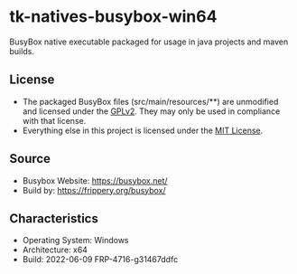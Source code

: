 # tk-natives-busybox-win64 #
BusyBox native executable packaged for usage in java projects and maven builds.

## License
* The packaged BusyBox files (src/main/resources/**) are unmodified and licensed under the [GPLv2](http://www.gnu.org/licenses/old-licenses/gpl-2.0.html). They may only be used in compliance with that license.
* Everything else in this project is licensed under the [MIT License](LICENSE).

## Source ##
* Busybox Website: https://busybox.net/
* Build by: https://frippery.org/busybox/

## Characteristics ##
* Operating System: Windows
* Architecture: x64
* Build: 2022-06-09 FRP-4716-g31467ddfc
